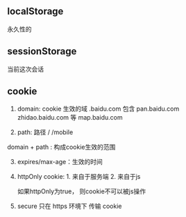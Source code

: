 ## localStorage
永久性的

## sessionStorage
当前这次会话

## cookie
1. domain: cookie 生效的域
    .baidu.com      包含 pan.baidu.com  zhidao.baidu.com 等
    map.baidu.com

2. path: 路径
    /
    /mobile

domain + path : 构成cookie生效的范围

3. expires/max-age：生效的时间

4. httpOnly
   cookie: 1. 来自于服务端  2. 来自于js

   如果httpOnly为true， 则cookie不可以被js操作

5. secure
   只在 https 环境下 传输 cookie